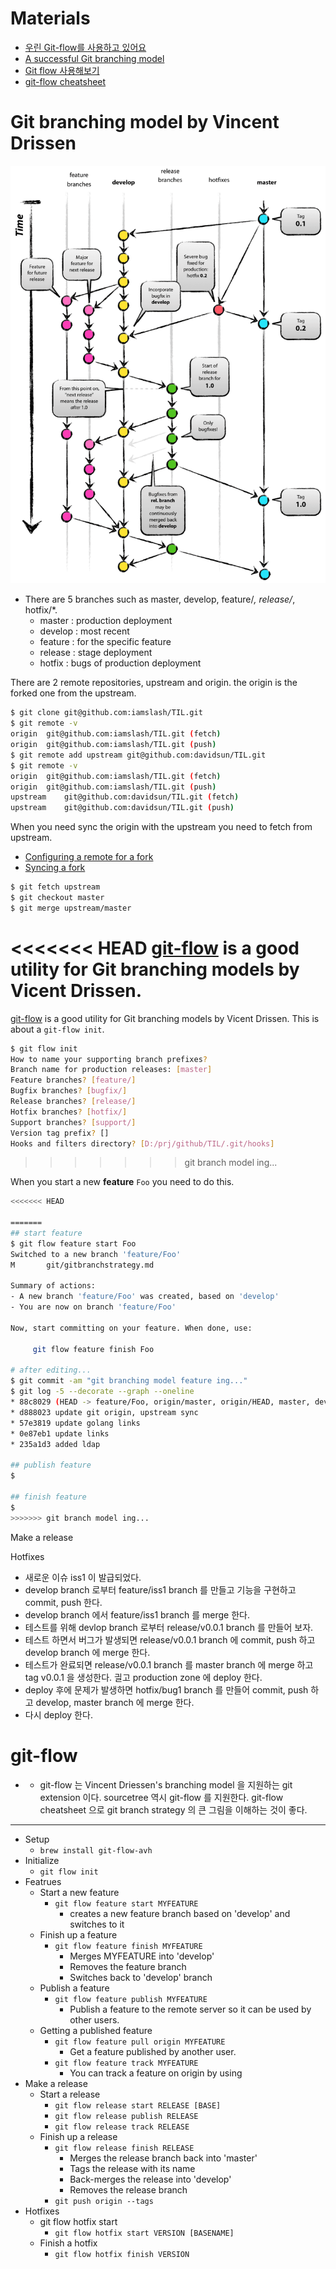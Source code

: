 # Materials

* [우린 Git-flow를 사용하고 있어요](http://woowabros.github.io/experience/2017/10/30/baemin-mobile-git-branch-strategy.html)
* [A successful Git branching model](https://nvie.com/posts/a-successful-git-branching-model/) 
* [Git flow 사용해보기](https://boxfoxs.tistory.com/347) 
* [git-flow cheatsheet](https://danielkummer.github.io/git-flow-cheatsheet/) 

# Git branching model by Vincent Drissen

![](img/git-flow_overall_graph.png)

* There are 5 branches such as master, develop, feature/*, release/*, hotfix/*.
  * master : production deployment
  * develop : most recent
  * feature : for the specific feature
  * release : stage deployment
  * hotfix : bugs of production deployment

There are 2 remote repositories, upstream and origin. the origin is the forked one from the upstream.

```bash
$ git clone git@github.com:iamslash/TIL.git
$ git remote -v
origin	git@github.com:iamslash/TIL.git (fetch)
origin	git@github.com:iamslash/TIL.git (push)
$ git remote add upstream git@github.com:davidsun/TIL.git
$ git remote -v
origin	git@github.com:iamslash/TIL.git (fetch)
origin	git@github.com:iamslash/TIL.git (push)
upstream	git@github.com:davidsun/TIL.git (fetch)
upstream	git@github.com:davidsun/TIL.git (push)
```

When you need sync the origin with the upstream you need to fetch from upstream.

* [Configuring a remote for a fork](https://help.github.com/articles/configuring-a-remote-for-a-fork/)
* [Syncing a fork](https://help.github.com/articles/syncing-a-fork/)

```bash
$ git fetch upstream
$ git checkout master
$ git merge upstream/master
```

<<<<<<< HEAD
[git-flow](https://danielkummer.github.io/git-flow-cheatsheet/) is a good utility for Git branching models by Vicent Drissen.
=======
[git-flow](https://danielkummer.github.io/git-flow-cheatsheet/) is a good utility for Git branching models by Vicent Drissen. This is about a `git-flow init`.

```bash
$ git flow init
How to name your supporting branch prefixes?
Branch name for production releases: [master]
Feature branches? [feature/]
Bugfix branches? [bugfix/]
Release branches? [release/]
Hotfix branches? [hotfix/]
Support branches? [support/]
Version tag prefix? []
Hooks and filters directory? [D:/prj/github/TIL/.git/hooks]
```
>>>>>>> git branch model ing...

When you start a new **feature** `Foo` you need to do this.

```bash
<<<<<<< HEAD

=======
## start feature
$ git flow feature start Foo
Switched to a new branch 'feature/Foo'
M       git/gitbranchstrategy.md

Summary of actions:
- A new branch 'feature/Foo' was created, based on 'develop'
- You are now on branch 'feature/Foo'

Now, start committing on your feature. When done, use:

     git flow feature finish Foo

# after editing...     
$ git commit -am "git branching model feature ing..."
$ git log -5 --decorate --graph --oneline
* 88c8029 (HEAD -> feature/Foo, origin/master, origin/HEAD, master, develop) git branch model ing...
* d888023 update git origin, upstream sync
* 57e3819 update golang links
* 0e87eb1 update links
* 235a1d3 added ldap

## publish feature
$ 

## finish feature
$
>>>>>>> git branch model ing...
```

Make a release

Hotfixes



* 새로운 이슈 iss1 이 발급되었다.
* develop branch 로부터 feature/iss1 branch 를 만들고 기능을 구현하고 commit, push 한다. 
* develop branch 에서 feature/iss1 branch 를 merge 한다.
* 테스트를 위해 devlop branch 로부터 release/v0.0.1 branch 를 만들어 보자.
* 테스트 하면서 버그가 발생되면 release/v0.0.1 branch 에 commit, push 하고 develop branch 에 merge 한다.
* 테스트가 완료되면 release/v0.0.1 branch 를 master branch 에 merge 하고 tag v0.0.1 을 생성한다. 긜고 production zone 에 deploy 한다.
* deploy 후에 문제가 발생하면 hotfix/bug1 branch 를 만들어 commit, push 하고 develop, master branch 에 merge 한다.
* 다시 deploy 한다.

# git-flow

* 
  * git-flow 는 Vincent Driessen's branching model 을 지원하는 git extension 이다. sourcetree 역시 git-flow 를 지원한다. git-flow cheatsheet 으로 git branch strategy 의 큰 그림을 이해하는 것이 좋다.

-----

* Setup
  * `brew install git-flow-avh`
* Initialize
  * `git flow init`
* Featrues
  * Start a new feature
    * `git flow feature start MYFEATURE`
      * creates a new feature branch based on 'develop' and switches to it
  * Finish up a feature
    * `git flow feature finish MYFEATURE`
      * Merges MYFEATURE into 'develop'
      * Removes the feature branch
      * Switches back to 'develop' branch
  * Publish a feature
    * `git flow feature publish MYFEATURE`
      * Publish a feature to the remote server so it can be used by other users.
  * Getting a published feature
    * `git flow feature pull origin MYFEATURE`
      * Get a feature published by another user.
    * `git flow feature track MYFEATURE`
      * You can track a feature on origin by using
* Make a release
  * Start a release
    * `git flow release start RELEASE [BASE]`
    * `git flow release publish RELEASE`
    * `git flow release track RELEASE`
  * Finish up a release
    * `git flow release finish RELEASE`
      * Merges the release branch back into 'master'
      * Tags the release with its name
      * Back-merges the release into 'develop'
      * Removes the release branch
    * `git push origin --tags`
* Hotfixes
  * git flow hotfix start
    * `git flow hotfix start VERSION [BASENAME]`
  * Finish a hotfix
    * `git flow hotfix finish VERSION`
